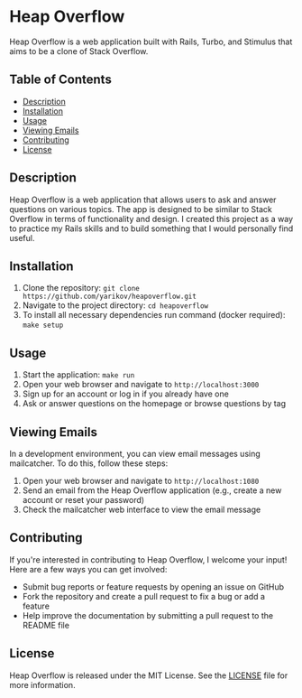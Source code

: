 # Heap Overflow

Heap Overflow is a web application built with Rails, Turbo, and Stimulus that aims to be a clone of Stack Overflow.

## Table of Contents

- [Description](#description)
- [Installation](#installation)
- [Usage](#usage)
- [Viewing Emails](#viewing-emails)
- [Contributing](#contributing)
- [License](#license)

## Description

Heap Overflow is a web application that allows users to ask and answer questions on various topics. The app is designed to be similar to Stack Overflow in terms of functionality and design. I created this project as a way to practice my Rails skills and to build something that I would personally find useful.

## Installation

1. Clone the repository: `git clone https://github.com/yarikov/heapoverflow.git`
2. Navigate to the project directory: `cd heapoverflow`
3. To install all necessary dependencies run command (docker required): `make setup`

## Usage

1. Start the application: `make run`
2. Open your web browser and navigate to `http://localhost:3000`
3. Sign up for an account or log in if you already have one
4. Ask or answer questions on the homepage or browse questions by tag

## Viewing Emails

In a development environment, you can view email messages using mailcatcher. To do this, follow these steps:

1. Open your web browser and navigate to `http://localhost:1080`
2. Send an email from the Heap Overflow application (e.g., create a new account or reset your password)
3. Check the mailcatcher web interface to view the email message

## Contributing

If you're interested in contributing to Heap Overflow, I welcome your input! Here are a few ways you can get involved:

- Submit bug reports or feature requests by opening an issue on GitHub
- Fork the repository and create a pull request to fix a bug or add a feature
- Help improve the documentation by submitting a pull request to the README file

## License

Heap Overflow is released under the MIT License. See the [LICENSE](LICENSE) file for more information.
